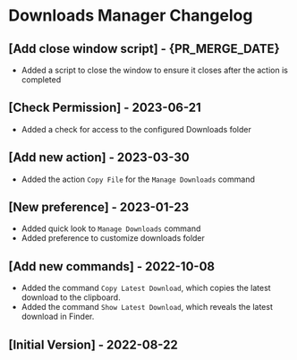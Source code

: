 # Downloads Manager Changelog

## [Add close window script] - {PR_MERGE_DATE}

- Added a script to close the window to ensure it closes after the action is completed

## [Check Permission] - 2023-06-21

- Added a check for access to the configured Downloads folder

## [Add new action] - 2023-03-30

- Added the action `Copy File` for the `Manage Downloads` command

## [New preference] - 2023-01-23

- Added quick look to `Manage Downloads` command
- Added preference to customize downloads folder

## [Add new commands] - 2022-10-08

- Added the command `Copy Latest Download`, which copies the latest download to the clipboard.
- Added the command `Show Latest Download`, which reveals the latest download in Finder.

## [Initial Version] - 2022-08-22
